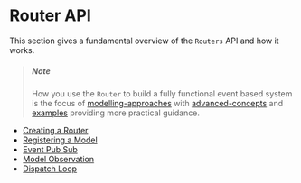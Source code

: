 
# Router API

This section gives a fundamental overview of the `Routers` API and how it works.

> ##### Note
> How you use the `Router` to build a fully functional event based system is the focus of [modelling-approaches](../modelling-approaches/index.md) with [advanced-concepts](../advanced-concepts/index.md) and [examples](../examples/index.md) providing more practical guidance.

* [Creating a Router](creating-a-router.md)
* [Registering a Model](registering-a-model.md)
* [Event Pub Sub](event-pub-sub.md)
* [Model Observation](model-observation.md)
* [Dispatch Loop](dispatch-loop.md)